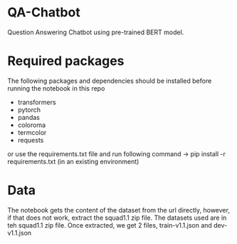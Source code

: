 # QA-Chatbot
Question Answering Chatbot using pre-trained BERT model. 

# Required packages
The following packages and dependencies should be installed before running the notebook in this repo
 - transformers
 - pytorch
 - pandas
 - coloroma
 - termcolor
 - requests

or use the requirements.txt file and run following command -> pip install -r requirements.txt (in an existing environment) 

# Data
The notebook gets the content of the dataset from the url directly, however, if that does not work, extract the squad1.1 zip file.
The datasets used are in teh squad1.1 zip file. Once extracted, we get 2 files, train-v1.1.json and dev-v1.1.json
